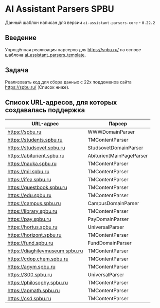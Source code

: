 # AI Assistant Parsers SPBU

Данный шаблон написан для версии `ai-assistant-parsers-core` - `0.22.2`

## Введение

Упрощённая реализация парсеров для https://spbu.ru/ на основе шаблона [ai_assistant_parsers_template](https://github.com/GigaUniversity/ai_assistant_parsers_template).

## Задача

Реализовать код для сбора данных с 22х поддоменов сайта https://spbu.ru/ (Список ниже).

## Список URL-адресов, для которых создавалась поддержка

| URL-адрес                       | Парсер                   |
|---------------------------------|--------------------------|
| https://spbu.ru                 | WWWDomainParser          |
| https://students.spbu.ru        | TMContentParser          |
| https://studsovet.spbu.ru       | StudsovetDomainParser    | 
| https://abiturient.spbu.ru      | AbiturientMainPageParser | 
| https://nauka.spbu.ru           | TMContentParser          | 
| https://mil.spbu.ru             | TMContentParser          | 
| https://ifea.spbu.ru            | TMContentParser          | 
| https://guestbook.spbu.ru       | TMContentParser          |  
| https://edu.spbu.ru             | TMContentParser          | 
| https://campus.spbu.ru          | CampusDomainParser       | 
| https://library.spbu.ru         | TMContentParser          |
| https://pay.spbu.ru             | PayDomainParser          | 
| https://hortus.spbu.ru          | UniversalParser          | 
| https://horizont.spbu.ru        | TMContentParser          | 
| https://fund.spbu.ru            | FundDomainParser         | 
| https://diaghilevmuseum.spbu.ru | TMContentParser          | 
| https://cdop.chem.spbu.ru       | TMContentParser          | 
| https://agym.spbu.ru            | TMContentParser          | 
| https://300.spbu.ru             | UniversalParser          | 
| https://philosophy.spbu.ru      | TMContentParser          |
| https://apmath.spbu.ru          | TMContentParser          |
| https://csd.spbu.ru             | TMContentParser          |
